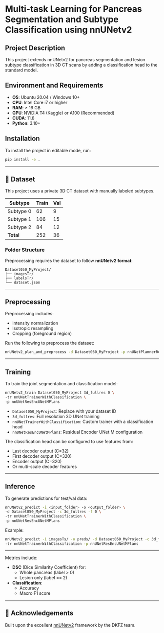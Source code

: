 # Multi-task Learning for Pancreas Segmentation and Subtype Classification using nnUNetv2

## Project Description

This project extends nnUNetv2 for pancreas segmentation and lesion subtype classification in 3D CT scans by adding a classification head to the standard model.

## Environment and Requirements

- **OS**: Ubuntu 20.04 / Windows 10+
- **CPU**: Intel Core i7 or higher
- **RAM**: ≥ 16 GB
- **GPU**: NVIDIA T4 (Kaggle) or A100 (Recommended)
- **CUDA**: 11.8
- **Python**: 3.10+

## Installation

To install the project in editable mode, run:

```bash
pip install -e .
```

---

## 📂 Dataset

This project uses a private 3D CT dataset with manually labeled subtypes.

| Subtype    | Train | Val  |
|------------|-------|------|
| Subtype 0  | 62    | 9    |
| Subtype 1  | 106   | 15   |
| Subtype 2  | 84    | 12   |
| **Total**  | 252   | 36   |

### Folder Structure

Preprocessing requires the dataset to follow **nnUNetv2 format**:

```
Dataset050_MyProject/
├── imagesTr/
├── labelsTr/
└── dataset.json
```

---

## Preprocessing

Preprocessing includes:
- Intensity normalization
- Isotropic resampling
- Cropping (foreground region)

Run the following to preprocess the dataset:

```bash
nnUNetv2_plan_and_preprocess -d Dataset050_MyProject -p nnUNetPlannerResEncM
```

---

## Training

To train the joint segmentation and classification model:

```bash
nnUNetv2_train Dataset050_MyProject 3d_fullres 0 \
-tr nnUNetTrainerWithClassification \
-p nnUNetResEncUNetMPlans
```

- `Dataset050_MyProject`: Replace with your dataset ID
- `3d_fullres`: Full resolution 3D UNet training
- `nnUNetTrainerWithClassification`: Custom trainer with a classification head
- `nnUNetResEncUNetMPlans`: Residual Encoder UNet M configuration

The classification head can be configured to use features from:
- Last decoder output (C=32)
- First decoder output (C=320)
- Encoder output (C=320)
- Or multi-scale decoder features

---

## Inference

To generate predictions for test/val data:

```bash
nnUNetv2_predict -i <input_folder> -o <output_folder> \
-d Dataset050_MyProject -c 3d_fullres -f 0 \
-tr nnUNetTrainerWithClassification \
-p nnUNetResEncUNetMPlans
```

Example:

```bash
nnUNetv2_predict -i imagesTs/ -o preds/ -d Dataset050_MyProject -c 3d_fullres -f 0 \
-tr nnUNetTrainerWithClassification -p nnUNetResEncUNetMPlans
```

---
Metrics include:
- **DSC** (Dice Similarity Coefficient) for:
  - Whole pancreas (label > 0)
  - Lesion only (label == 2)
- **Classification**:
  - Accuracy
  - Macro F1 score

---

## 🧠 Acknowledgements

Built upon the excellent [nnUNetv2](https://github.com/MIC-DKFZ/nnUNet) framework by the DKFZ team.
